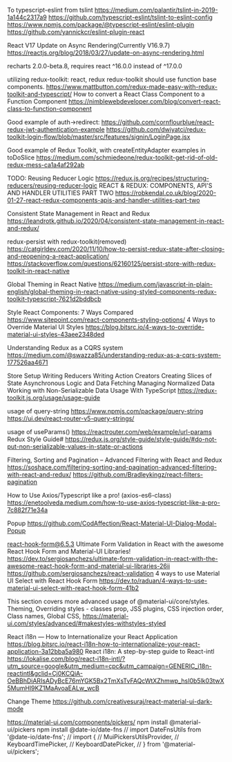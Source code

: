 To typescript-eslint from tslint
https://medium.com/palantir/tslint-in-2019-1a144c2317a9
https://github.com/typescript-eslint/tslint-to-eslint-config
https://www.npmjs.com/package/@typescript-eslint/eslint-plugin
https://github.com/yannickcr/eslint-plugin-react

React V17 Update on Async Rendering(Currently V16.9.7)
https://reactjs.org/blog/2018/03/27/update-on-async-rendering.html

recharts 2.0.0-beta.8, requires react ^16.0.0 instead of ^17.0.0

utilizing redux-toolkit: react, redux redux-toolkit should use function base components.
https://www.mattbutton.com/redux-made-easy-with-redux-toolkit-and-typescript/
How to convert a React Class Component to a Function Component
https://nimblewebdeveloper.com/blog/convert-react-class-to-function-component

Good example of auth->redirect:
https://github.com/cornflourblue/react-redux-jwt-authentication-example
https://github.com/dwiyatci/redux-toolkit-login-flow/blob/master/src/features/signin/LoginPage.jsx

Good example of Redux Toolkit, with createEntityAdapter examples in toDoSlice
https://medium.com/schmiedeone/redux-toolkit-get-rid-of-old-redux-mess-ca1a4af292ab

TODO: Reusing Reducer Logic
https://redux.js.org/recipes/structuring-reducers/reusing-reducer-logic
REACT & REDUX: COMPONENTS, API'S AND HANDLER UTILITIES PART TWO
https://robkendal.co.uk/blog/2020-01-27-react-redux-components-apis-and-handler-utilities-part-two

Consistent State Management in React and Redux
https://leandrotk.github.io/2020/04/consistent-state-management-in-react-and-redux/

redux-persist with redux-toolkit(removed)
https://catgirldev.com/2020/11/10/how-to-persist-redux-state-after-closing-and-reopening-a-react-application/
https://stackoverflow.com/questions/62160125/persist-store-with-redux-toolkit-in-react-native



Global Theming in React Native
https://medium.com/javascript-in-plain-english/global-theming-in-react-native-using-styled-components-redux-toolkit-typescript-7621d2bddbcb

Style React Components: 7 Ways Compared
https://www.sitepoint.com/react-components-styling-options/
4 Ways to Override Material UI Styles
https://blog.bitsrc.io/4-ways-to-override-material-ui-styles-43aee2348ded

Understanding Redux as a CQRS system
https://medium.com/@swazza85/understanding-redux-as-a-cqrs-system-177526aa4671

Store Setup
Writing Reducers
Writing Action Creators
Creating Slices of State
Asynchronous Logic and Data Fetching
Managing Normalized Data
Working with Non-Serializable Data
Usage With TypeScript
https://redux-toolkit.js.org/usage/usage-guide

usage of query-string
https://www.npmjs.com/package/query-string
https://ui.dev/react-router-v5-query-strings/

usage of useParams()
https://reactrouter.com/web/example/url-params
Redux Style Guide#
https://redux.js.org/style-guide/style-guide/#do-not-put-non-serializable-values-in-state-or-actions

Filtering, Sorting and Pagination – Advanced Filtering with React and Redux
https://soshace.com/filtering-sorting-and-pagination-advanced-filtering-with-react-and-redux/
https://github.com/Bradleykingz/react-filters-pagination

How to Use Axios/Typescript like a pro! (axios-es6-class)
https://enetoolveda.medium.com/how-to-use-axios-typescript-like-a-pro-7c882f71e34a

Popup
https://github.com/CodAffection/React-Material-UI-Dialog-Modal-Popup

react-hook-form@6.5.3
Ultimate Form Validation in React with the awesome React Hook Form and Material-UI Libraries!
https://dev.to/sergiosanchezs/ultimate-form-validation-in-react-with-the-awesome-react-hook-form-and-material-ui-libraries-26ii
https://github.com/sergiosanchezs/react-validation
4 ways to use Material UI Select with React Hook Form
https://dev.to/raduan/4-ways-to-use-material-ui-select-with-react-hook-form-41b2

This section covers more advanced usage of @material-ui/core/styles.
Theming, Overriding styles - classes prop, JSS plugins, CSS injection order, Class names, Global CSS, 
https://material-ui.com/styles/advanced/#makestyles-withstyles-styled

React i18n — How to Internationalize your React Application
https://blog.bitsrc.io/react-i18n-how-to-internationalize-your-react-application-3a12bba5a980
React i18n: A step-by-step guide to React-intl
https://lokalise.com/blog/react-i18n-intl/?utm_source=google&utm_medium=cpc&utm_campaign=GENERIC_i18n-reactintl&gclid=Cj0KCQiA-OeBBhDiARIsADyBcE76mYGK5Bx2TmXsTvFAQcWtXZhmwp_hsI0b5lk03twX5MumHl9KZ1MaAvoaEALw_wcB



Change Theme
https://github.com/creativesuraj/react-material-ui-dark-mode

https://material-ui.com/components/pickers/
npm install @material-ui/pickers
npm install @date-io/date-fns
// import DateFnsUtils from '@date-io/date-fns';
// import {
//     MuiPickersUtilsProvider,
//     KeyboardTimePicker,
//     KeyboardDatePicker,
//   } from '@material-ui/pickers';